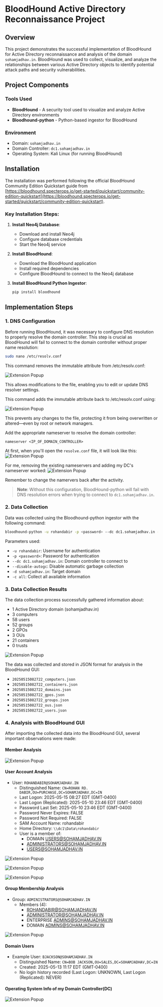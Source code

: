 # BloodHound Active Directory Reconnaissance Project

## Overview

This project demonstrates the successful implementation of BloodHound for Active Directory reconnaissance and analysis of the domain `sohamjadhav.in`. BloodHound was used to collect, visualize, and analyze the relationships between various Active Directory objects to identify potential attack paths and security vulnerabilities.

## Project Components

### Tools Used
- **BloodHound** - A security tool used to visualize and analyze Active Directory environments
- **Bloodhound-python** - Python-based ingestor for BloodHound

### Environment
- Domain: `sohamjadhav.in`
- Domain Controller: `dc1.sohamjadhav.in`
- Operating System: Kali Linux (for running BloodHound)

## Installation

The installation was performed following the official BloodHound Community Edition Quickstart guide from [https://bloodhound.specterops.io/get-started/quickstart/community-edition-quickstart](https://bloodhound.specterops.io/get-started/quickstart/community-edition-quickstart).

### Key Installation Steps:

1. **Install Neo4j Database**:
   - Download and install Neo4j
   - Configure database credentials
   - Start the Neo4j service

2. **Install BloodHound**:
   - Download the BloodHound application
   - Install required dependencies
   - Configure BloodHound to connect to the Neo4j database

3. **Install BloodHound Python Ingestor**:
   ```bash
   pip install bloodhound
   ```

## Implementation Steps

### 1. DNS Configuration

Before running BloodHound, it was necessary to configure DNS resolution to properly resolve the domain controller. This step is crucial as BloodHound will fail to connect to the domain controller without proper name resolution:

```bash
sudo nano /etc/resolv.conf
```

This command removes the immutable attribute from /etc/resolv.conf:

![Extension Popup](to-allow-access.png)

This allows modifications to the file, enabling you to edit or update DNS resolver settings.

This command adds the immutable attribute back to /etc/resolv.conf using:

![Extension Popup](to-give-no-access.png)

This prevents any changes to the file, protecting it from being overwritten or altered—even by root or network managers.

Add the appropriate nameserver to resolve the domain controller:
```
nameserver <IP_OF_DOMAIN_CONTROLLER>
```

At first, when you'll open the `resolve.conf` file, it will look like this:
![Extension Popup](resolve.conf-original.png)

For me, removing the existing nameservers and adding my DC's nameserver worked:
![Extension Popup](resolve.conf-changed.png)

Remember to change the namervers back after the activity.

> **Note**: Without this configuration, BloodHound-python will fail with DNS resolution errors when trying to connect to `dc1.sohamjadhav.in`.

### 2. Data Collection

Data was collected using the Bloodhound-python ingestor with the following command:

```bash
bloodhound-python -u rohandabir -p <password> --dc dc1.sohamjadhav.in --disable-autogc -d sohamjadhav.in -c all
```

Parameters used:
- `-u rohandabir`: Username for authentication
- `-p <password>`: Password for authentication
- `--dc dc1.sohamjadhav.in`: Domain controller to connect to
- `--disable-autogc`: Disable automatic garbage collection
- `-d sohamjadhav.in`: Target domain
- `-c all`: Collect all available information

### 3. Data Collection Results

The data collection process successfully gathered information about:
- 1 Active Directory domain (sohamjadhav.in)
- 3 computers
- 58 users
- 52 groups
- 2 GPOs
- 3 OUs
- 21 containers
- 0 trusts

![Extension Popup](data_collected_v2/successfully-got-the-files-needed-to-upload-to-bloodhound-gui-v2.png)

The data was collected and stored in JSON format for analysis in the BloodHound GUI:
- `20250515082722_computers.json`
- `20250515082722_containers.json`
- `20250515082722_domains.json`
- `20250515082722_gpos.json`
- `20250515082722_groups.json`
- `20250515082722_ous.json`
- `20250515082722_users.json`

### 4. Analysis with BloodHound GUI

After importing the collected data into the BloodHound GUI, several important observations were made:

#### Member Analysis

![Extension Popup](all-the-domain-users-visible.png)

#### User Account Analysis
- User: `ROHANDABIR@SOHAMJADHAV.IN`
  - Distinguished Name: `CN=ROHAN RD. DABIR,OU=PURCHASE,DC=SOHAMJADHAV,DC=IN`
  - Last Logon: 2025-05-15 08:27 EDT (GMT-0400)
  - Last Logon (Replicated): 2025-05-10 23:46 EDT (GMT-0400)
  - Password Last Set: 2025-05-10 23:46 EDT (GMT-0400)
  - Password Never Expires: FALSE
  - Password Not Required: FALSE
  - SAM Account Name: rohandabir
  - Home Directory: `\\dc1\Data\rohandabir`
  - User is a member of:
    - DOMAIN USERS@SOHAMJADHAV.IN
    - ADMINISTRATORS@SOHAMJADHAV.IN
    - USERS@SOHAMJADHAV.IN
   
![Extension Popup](able-to-see-MemberOf.png)

![Extension Popup](able-to-see-OU.png)

![Extension Popup](details-like-last-logon-etc.png)

#### Group Membership Analysis
- Group: `ADMINISTRATORS@SOHAMJADHAV.IN`
  - Members (4):
    - ROHANDABIR@SOHAMJADHAV.IN
    - ADMINISTRATOR@SOHAMJADHAV.IN
    - ENTERPRISE ADMINS@SOHAMJADHAV.IN
    - DOMAIN ADMINS@SOHAMJADHAV.IN

![Extension Popup](able-to-see-adminstrators.png)

#### Domain Users
- Example User: `BJACKSON@SOHAMJADHAV.IN`
  - Distinguished Name: `CN=BOB JACKSON,OU=SALES,DC=SOHAMJADHAV,DC=IN`
  - Created: 2025-05-13 11:17 EDT (GMT-0400)
  - No login history recorded (Last Logon: UNKNOWN, Last Logon (Replicated): NEVER)

#### Operating System Info of my Domain Controller(DC)

![Extension Popup](OS-visible-of-DC1.png)
